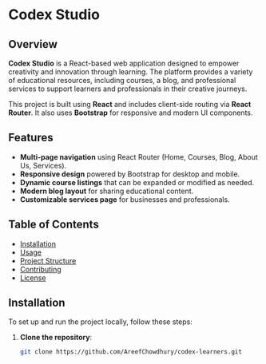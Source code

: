 # Codex Studio

## Overview

**Codex Studio** is a React-based web application designed to empower creativity and innovation through learning. The platform provides a variety of educational resources, including courses, a blog, and professional services to support learners and professionals in their creative journeys.

This project is built using **React** and includes client-side routing via **React Router**. It also uses **Bootstrap** for responsive and modern UI components.

## Features

- **Multi-page navigation** using React Router (Home, Courses, Blog, About Us, Services).
- **Responsive design** powered by Bootstrap for desktop and mobile.
- **Dynamic course listings** that can be expanded or modified as needed.
- **Modern blog layout** for sharing educational content.
- **Customizable services page** for businesses and professionals.

## Table of Contents

- [Installation](#installation)
- [Usage](#usage)
- [Project Structure](#project-structure)
- [Contributing](#contributing)
- [License](#license)

## Installation

To set up and run the project locally, follow these steps:

1. **Clone the repository**:

   ```bash
   git clone https://github.com/AreefChowdhury/codex-learners.git
